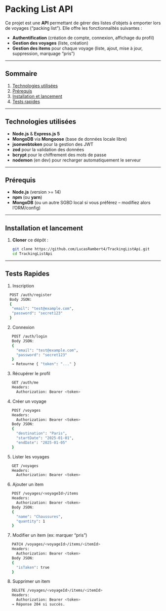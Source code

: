 # Packing List API

Ce projet est une **API** permettant de gérer des listes d’objets à emporter lors de voyages (“packing list”).
Elle offre les fonctionnalités suivantes :  
- **Authentification** (création de compte, connexion, affichage du profil)  
- **Gestion des voyages** (liste, création)  
- **Gestion des items** pour chaque voyage (liste, ajout, mise à jour, suppression, marquage “pris”)  

---

## Sommaire

1. [Technologies utilisées](#technologies-utilisées)  
2. [Prérequis](#prérequis)  
3. [Installation et lancement](#installation-et-lancement)   
4. [Tests rapides](#tests-rapides)

---

## Technologies utilisées

- **Node.js** & **Express.js 5**  
- **MongoDB** via **Mongoose** (base de données locale libre)  
- **jsonwebtoken** pour la gestion des JWT  
- **zod** pour la validation des données  
- **bcrypt** pour le chiffrement des mots de passe  
- **nodemon** (en dev) pour recharger automatiquement le serveur

---

## Prérequis

- **Node.js** (version >= 14)  
- **npm** (ou **yarn**)  
- **MongoDB** (ou un autre SGBD local si vous préférez – modifiez alors l’ORM/config)  

---

## Installation et lancement

1. **Cloner** ce dépôt :

   ```bash
   git clone https://github.com/LucasRambert4/TrackingListApi.git
   cd TrackingListApi

---

## Tests Rapides

1. Inscription

 ```bash
   POST /auth/register
   Body JSON:
   {
    "email": "test@example.com",
    "password": "secret123"
   }
 ```

2. Connexion

```bash
   POST /auth/login
   Body JSON:
   {
     "email": "test@example.com",
     "password": "secret123"
   }
   → Retourne { "token": "..." }
```
3. Récupérer le profil

```bash
   GET /auth/me
   Headers:
     Authorization: Bearer <token>
```

4. Créer un voyage

```bash
   POST /voyages
   Headers:
     Authorization: Bearer <token>
   Body JSON:
   {
     "destination": "Paris",
     "startDate": "2025-01-01",
     "endDate": "2025-01-05"
   }
```

5. Lister les voyages

```bash
   GET /voyages
   Headers:
     Authorization: Bearer <token>
```  
6. Ajouter un item

```bash
   POST /voyages/<voyageId>/items
   Headers:
     Authorization: Bearer <token>
   Body JSON:
   {
     "name": "Chaussures",
     "quantity": 1
   }
```

7. Modifier un item (ex: marquer “pris”)

```bash
   PATCH /voyages/<voyageId>/items/<itemId>
   Headers:
     Authorization: Bearer <token>
   Body JSON:
   {
     "isTaken": true
   }
```
8. Supprimer un item

```bash
   DELETE /voyages/<voyageId>/items/<itemId>
   Headers:
     Authorization: Bearer <token>
   → Réponse 204 si succès.
```
